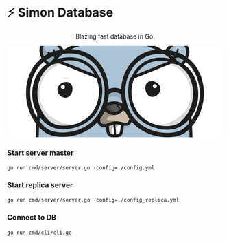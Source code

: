 # :zap: Simon Database

<div align="center">

Blazing fast database in Go.

![Simon logo](assets/logo.png.webp)

</div>

### Start server master
```
go run cmd/server/server.go -config=./config.yml
```

### Start replica server
```
go run cmd/server/server.go -config=./config_replica.yml
```

### Connect to DB
```
go run cmd/cli/cli.go
```